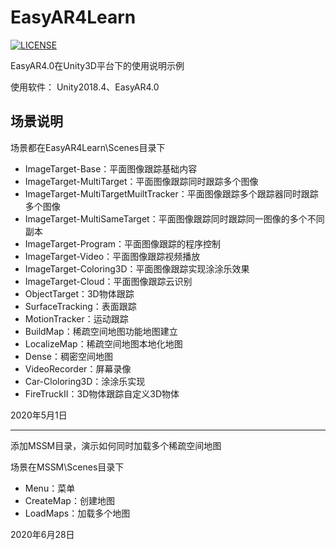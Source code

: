 # EasyAR4Learn 

[![LICENSE](https://img.shields.io/badge/license-Anti%20996-blue.svg)](https://github.com/996icu/996.ICU/blob/master/LICENSE)

EasyAR4.0在Unity3D平台下的使用说明示例
 
 使用软件：
Unity2018.4、EasyAR4.0

## 场景说明

场景都在EasyAR4Learn\Scenes目录下

- ImageTarget-Base：平面图像跟踪基础内容
- ImageTarget-MultiTarget：平面图像跟踪同时跟踪多个图像
- ImageTarget-MultiTargetMuiltTracker：平面图像跟踪多个跟踪器同时跟踪多个图像
- ImageTarget-MultiSameTarget：平面图像跟踪同时跟踪同一图像的多个不同副本
- ImageTarget-Program：平面图像跟踪的程序控制
- ImageTarget-Video：平面图像跟踪视频播放
- ImageTarget-Coloring3D：平面图像跟踪实现涂涂乐效果
- ImageTarget-Cloud：平面图像跟踪云识别
- ObjectTarget：3D物体跟踪
- SurfaceTracking：表面跟踪
- MotionTracker：运动跟踪
- BuildMap：稀疏空间地图功能地图建立
- LocalizeMap：稀疏空间地图本地化地图
- Dense：稠密空间地图
- VideoRecorder：屏幕录像
- Car-Cloloring3D：涂涂乐实现
- FireTruckII：3D物体跟踪自定义3D物体

2020年5月1日

----------

添加MSSM目录，演示如何同时加载多个稀疏空间地图

场景在MSSM\Scenes目录下
- Menu：菜单
- CreateMap：创建地图
- LoadMaps：加载多个地图

2020年6月28日